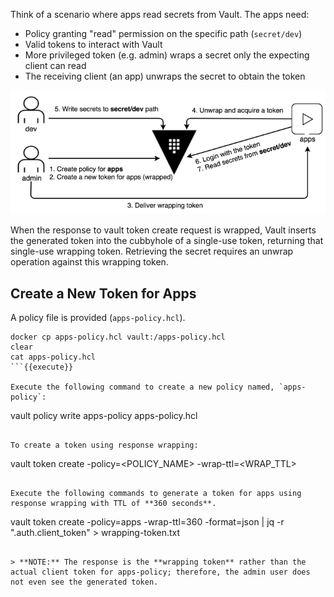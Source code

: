 Think of a scenario where apps read secrets from Vault. The apps need:

- Policy granting "read" permission on the specific path (`secret/dev`)
- Valid tokens to interact with Vault
- More privileged token (e.g. admin) wraps a secret only the expecting client can read
- The receiving client (an app) unwraps the secret to obtain the token

![Cubbyhole Response Wrapping](images/cubbyhole.png)

When the response to vault token create request is wrapped, Vault inserts the
generated token into the cubbyhole of a single-use token, returning that
single-use wrapping token. Retrieving the secret requires an unwrap operation
against this wrapping token.


## Create a New Token for Apps

A policy file is provided (`apps-policy.hcl`).

```
docker cp apps-policy.hcl vault:/apps-policy.hcl
clear
cat apps-policy.hcl
```{{execute}}

Execute the following command to create a new policy named, `apps-policy`:

```
vault policy write apps-policy apps-policy.hcl
```{{execute}}

To create a token using response wrapping:

```
vault token create -policy=<POLICY_NAME> -wrap-ttl=<WRAP_TTL>
```

Execute the following commands to generate a token for apps using response wrapping with TTL of **360 seconds**.

```
vault token create -policy=apps -wrap-ttl=360 -format=json | jq -r ".auth.client_token" > wrapping-token.txt
```{{execute}}

> **NOTE:** The response is the **wrapping token** rather than the actual client token for apps-policy; therefore, the admin user does not even see the generated token.

